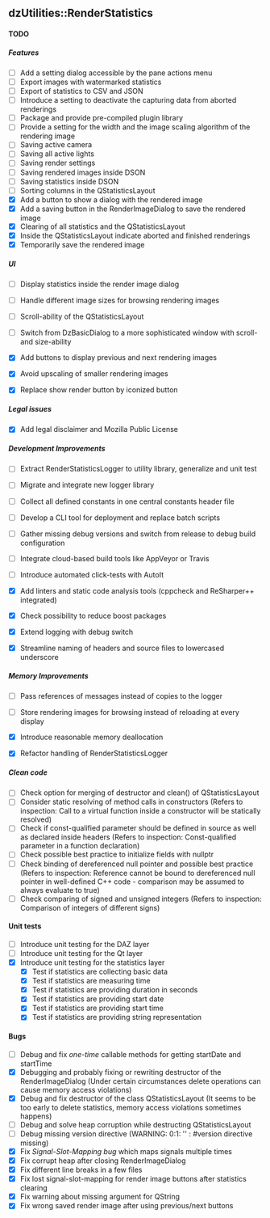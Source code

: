 dzUtilities::RenderStatistics
---

#### TODO

##### Features
+ [ ] Add a setting dialog accessible by the pane actions menu
+ [ ] Export images with watermarked statistics
+ [ ] Export of statistics to CSV and JSON
+ [ ] Introduce a setting to deactivate the capturing data from aborted renderings
+ [ ] Package and provide pre-compiled plugin library
+ [ ] Provide a setting for the width and the image scaling algorithm of the rendering image
+ [ ] Saving active camera
+ [ ] Saving all active lights
+ [ ] Saving render settings
+ [ ] Saving rendered images inside DSON
+ [ ] Saving statistics inside DSON
+ [ ] Sorting columns in the QStatisticsLayout
+ [x] Add a button to show a dialog with the rendered image
+ [x] Add a saving button in the RenderImageDialog to save the rendered image
+ [x] Clearing of all statistics and the QStatisticsLayout
+ [x] Inside the QStatisticsLayout indicate aborted and finished renderings
+ [x] Temporarily save the rendered image

##### UI
+ [ ] Display statistics inside the render image dialog
+ [ ] Handle different image sizes for browsing rendering images
+ [ ] Scroll-ability of the QStatisticsLayout
+ [ ] Switch from DzBasicDialog to a more sophisticated window with scroll- and size-ability
+ [x] Add buttons to display previous and next rendering images
+ [x] Avoid upscaling of smaller rendering images
+ [x] Replace show render button by iconized button


##### Legal issues
+ [x] Add legal disclaimer and Mozilla Public License

##### Development Improvements
+ [ ] Extract RenderStatisticsLogger to utility library, generalize and unit test
+ [ ] Migrate and integrate new logger library
+ [ ] Collect all defined constants in one central constants header file
+ [ ] Develop a CLI tool for deployment and replace batch scripts
+ [ ] Gather missing debug versions and switch from release to debug build configuration
+ [ ] Integrate cloud-based build tools like AppVeyor or Travis
+ [ ] Introduce automated click-tests with AutoIt
+ [x] Add linters and static code analysis tools (cppcheck and ReSharper++ integrated)
+ [x] Check possibility to reduce boost packages
+ [x] Extend logging with debug switch
+ [x] Streamline naming of headers and source files to lowercased underscore


##### Memory Improvements
+ [ ] Pass references of messages instead of copies to the logger
+ [ ] Store rendering images for browsing instead of reloading at every display
+ [x] Introduce reasonable memory deallocation
+ [x] Refactor handling of RenderStatisticsLogger


##### Clean code
+ [ ] Check option for merging of destructor and clean() of QStatisticsLayout
+ [ ] Consider static resolving of method calls in constructors
      (Refers to inspection: Call to a virtual function inside a constructor will be statically resolved)
+ [ ] Check if const-qualified parameter should be defined in source as well as declared inside headers
      (Refers to inspection: Const-qualified parameter in a function declaration)
+ [ ] Check possible best practice to initialize fields with nullptr
+ [ ] Check binding of dereferenced null pointer and possible best practice
      (Refers to inspection: Reference cannot be bound to dereferenced null pointer in well-defined C++ code
       - comparison may be assumed to always evaluate to true)
+ [ ] Check comparing of signed and unsigned integers
      (Refers to inspection: Comparison of integers of different signs)

#### Unit tests
+ [ ] Introduce unit testing for the DAZ layer
+ [ ] Introduce unit testing for the Qt layer
+ [x] Introduce unit testing for the statistics layer
  + [x] Test if statistics are collecting basic data
  + [x] Test if statistics are measuring time
  + [x] Test if statistics are providing duration in seconds
  + [x] Test if statistics are providing start date
  + [x] Test if statistics are providing start time
  + [x] Test if statistics are providing string representation

#### Bugs
+ [ ] Debug and fix _one-time_ callable methods for getting startDate and startTime
+ [x] Debugging and probably fixing or rewriting destructor of the RenderImageDialog
      (Under certain circumstances delete operations can cause memory access violations)
+ [x] Debug and fix destructor of the class QStatisticsLayout
      (It seems to be too early to delete statistics, memory access violations sometimes happens)
+ [ ] Debug and solve heap corruption while destructing QStatisticsLayout
+ [ ] Debug missing version directive (WARNING: 0:1: '' :  #version directive missing)
+ [x] Fix *Signal-Slot-Mapping bug* which maps signals multiple times
+ [x] Fix corrupt heap after closing RenderImageDialog
+ [x] Fix different line breaks in a few files
+ [x] Fix lost signal-slot-mapping for render image buttons after statistics clearing
+ [x] Fix warning about missing argument for QString 
+ [x] Fix wrong saved render image after using previous/next buttons
